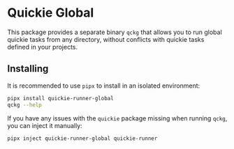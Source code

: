 # Quickie Global

This package provides a separate binary `qckg` that allows you to run global quickie tasks from any directory, without conflicts with quickie tasks defined in your projects.

## Installing

It is recommended to use `pipx` to install in an isolated environment:

```sh
pipx install quickie-runner-global
qckg --help
```

If you have any issues with the `quickie` package missing when running `qckg`, you can inject it manually:

```sh
pipx inject quickie-runner-global quickie-runner
```
